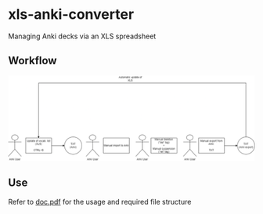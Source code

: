 # xls-anki-converter
Managing Anki decks via an XLS spreadsheet

## Workflow
![Header](https://github.com/jlnkls/xls-anki-converter/blob/master/doc/xls-anki-converter-diagram.png)

## Use
Refer to [doc.pdf](https://github.com/jlnkls/xls-anki-converter/blob/master/doc/doc.pdf) for the usage and required file structure